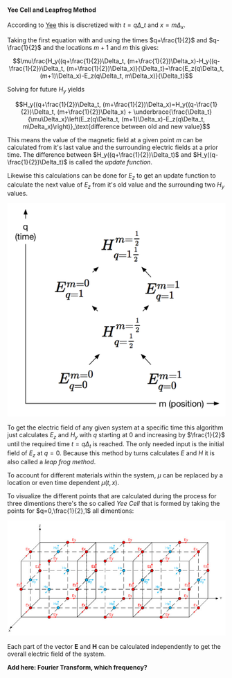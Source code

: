 #### Yee Cell and Leapfrog Method

According to [Yee][] this is discretized with $t=q\Delta\_t$ and $x=m\Delta_x$.

Taking the first equation with and using the times $q+\frac{1}{2}$ and $q-\frac{1}{2}$ and the locations $m+1$ and $m$ this gives:

$$\mu\frac{H_y((q+\frac{1}{2})\Delta_t, (m+\frac{1}{2})\Delta_x)-H_y((q-\frac{1}{2})\Delta_t, (m+\frac{1}{2})\Delta_x)}{\Delta_t}=\frac{E_z(q\Delta_t, (m+1)\Delta_x)-E_z(q\Delta_t, m\Delta_x)}{\Delta_t}$$

Solving for future $H_y$ yields

$$H_y((q+\frac{1}{2})\Delta_t, (m+\frac{1}{2})\Delta_x)=H_y((q-\frac{1}{2})\Delta_t, (m+\frac{1}{2})\Delta_x) + \underbrace{\frac{\Delta_t}{\mu\Delta_x}\left(E_z(q\Delta_t, (m+1)\Delta_x)-E_z(q\Delta_t, m\Delta_x)\right)}_\text{difference between old and new value}$$

This means the value of the magnetic field at a given point $m$ can be calculated from it's last value and the surrounding electric fields at a prior time. The difference between $H_y((q+\frac{1}{2})\Delta_t)$ and $H_y((q-\frac{1}{2})\Delta_t)$ is called the _update function_.

Likewise this calculations can be done for $E_z$ to get an update function to calculate the next value of $E_z$ from it's old value and the surrounding two $H_y$ values.

![Relation between time and position of H and E](space-time-cell.png)

To get the electric field of any given system at a specific time this algorithm just calculates $E_z$ and $H_y$ with $q$ starting at 0 and increasing by $\frac{1}{2}$ until the required time $t = q\Delta_t$ is reached. The only needed input is the initial field of $E_z$ at $q = 0$. Because this method by turns calculates $E$ and $H$ it is also called a _leap frog method_.

To account for different materials within the system, $\mu$ can be replaced by a location or even time dependent $\mu(t, x)$.

To visualize the different points that are calculated during the process for three dimentions there's the so called _Yee Cell_ that is formed by taking the points for $q=0,\frac{1}{2},1$ all dimentions:

![Yell Cell](yeecell.jpg)

Each part of the vector $\mathbf{E}$ and $\mathbf{H}$ can be calculated independently to get the overall electric field of the system.

[Yee]: http://adsabs.harvard.edu/abs/1966ITAP...14..302Y (Numerical solution of initial boundary value problems involving maxwell's equations in isotropic media)

__Add here: Fourier Transform, which frequency?__
